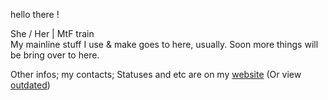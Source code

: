 hello there !<br>

She / Her | MtF train<br>
My mainline stuff I use & make goes to here, usually. Soon more things will be bring over to here.<br>

Other infos; my contacts; Statuses and etc are on my [website](https://ann.maxy.top) (Or view [outdated](https://ann.is-a.dev/old-index.html))
